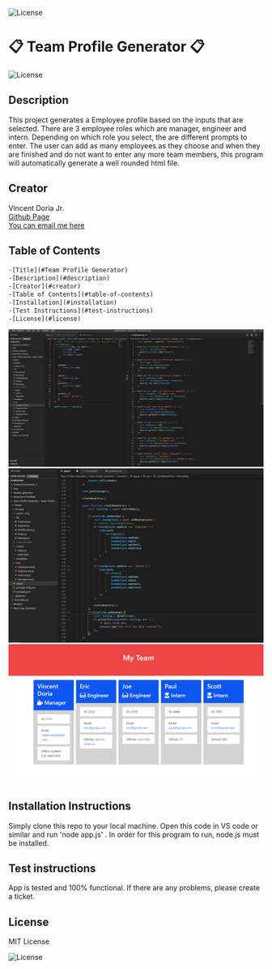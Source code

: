 
  ![License](https://img.shields.io/badge/License-MIT_License-red)

   # 📋 Team Profile Generator 📋

![License](https://img.shields.io/badge/License-MIT_License-red)


  ## Description

  This project generates a Employee profile based on the inputs that are selected.  There are 3 employee roles which are manager, engineer and intern.  Depending on which role you select, the are different prompts to enter.  The user can add as many employees as they choose and when they are finished and do not want to enter any more team members, this program will automatically generate a well rounded html file.

  ## Creator

  Vincent Doria Jr. <br>
  <a href='https://github.com/Cenzo-cmd' target='_blank'> Github Page</a><br>
  <a href="vrdphone@gmail.com">You can email me here</a>

  
  ## Table of Contents

    -[Title](#Team Profile Generator)
    -[Description](#description)
    -[Creator](#creator)
    -[Table of Contents](#table-of-contents)
    -[Installation](#installation)
    -[Test Instructions](#test-instructions)
    -[License](#license)
    
    
  
 [![Video 1](./Assets/img/team1.png)](https://drive.google.com/file/d/14zJSuMaIP2KRx5hbBb8ouxlf9uK01EoT/view)
[![Video 2](./Assets/img/team2.png)](https://drive.google.com/file/d/16iTVsUzMxhDIxIQ5A8sb1s20BPidJ7cy/view)
[![Video 3](./Assets/img/team3.png)](https://drive.google.com/file/d/1EF-4SEE5GHA8Yc7MZZnixniIA_Wd1Czc/view)

  ## Installation Instructions

  Simply clone this repo to your local machine.  Open this code in VS code or similar and run 'node app.js' .  In order for this program to run, node.js must be installed.

  ## Test instructions

  App is tested and 100% functional.  If there are any problems, please create a ticket.

  ## License
   
  MIT License

  ![License](https://img.shields.io/badge/License-MIT_License-red)
